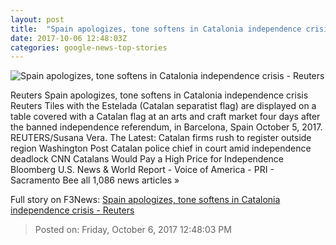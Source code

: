 ```yaml
---
layout: post
title:  "Spain apologizes, tone softens in Catalonia independence crisis - Reuters"
date: 2017-10-06 12:48:03Z
categories: google-news-top-stories
---
```


![Spain apologizes, tone softens in Catalonia independence crisis - Reuters](https://s2.reutersmedia.net/resources/r/?m=02&d=20171006&t=2&i=1204394268&w=&fh=545px&fw=&ll=&pl=&sq=&r=LYNXMPED950OE)

Reuters Spain apologizes, tone softens in Catalonia independence crisis Reuters Tiles with the Estelada (Catalan separatist flag) are displayed on a table covered with a Catalan flag at an arts and craft market four days after the banned independence referendum, in Barcelona, Spain October 5, 2017. REUTERS/Susana Vera. The Latest: Catalan firms rush to register outside region Washington Post Catalan police chief in court amid independence deadlock CNN Catalans Would Pay a High Price for Independence Bloomberg U.S. News & World Report - Voice of America - PRI - Sacramento Bee all 1,086 news articles »


Full story on F3News: [Spain apologizes, tone softens in Catalonia independence crisis - Reuters](http://www.f3nws.com/n/VfEDAE)

> Posted on: Friday, October 6, 2017 12:48:03 PM
